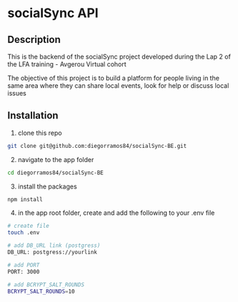 # socialSync API

## Description

This is the backend of the socialSync project developed during the Lap 2 of the LFA training - Avgerou Virtual cohort

The objective of this project is to build a platform for people living in the same area where they can share local events, look for help or discuss local issues

## Installation

1. clone this repo
```bash
git clone git@github.com:diegorramos84/socialSync-BE.git
```
2. navigate to the app folder
```bash
cd diegorramos84/socialSync-BE
```
3. install the packages
```bash
npm install
```
4. in the app root folder, create and add the following to your .env file
```bash
# create file
touch .env

# add DB_URL link (postgress)
DB_URL: postgress://yourlink

# add PORT
PORT: 3000

# add BCRYPT_SALT_ROUNDS
BCRYPT_SALT_ROUNDS=10
```

<!-- ## Usage

Provide instructions and examples for use. Include screenshots as needed.

To add a screenshot, create an `assets/images` folder in your repository and upload your screenshot to it. Then, using the relative filepath, add it to your README using the following syntax:

    ```md
    ![alt text](assets/images/screenshot.png)
    ```

## Credits

List your collaborators, if any, with links to their GitHub profiles.

If you used any third-party assets that require attribution, list the creators with links to their primary web presence in this section.

If you followed tutorials, include links to those here as well.

## License

The last section of a high-quality README file is the license. This lets other developers know what they can and cannot do with your project. If you need help choosing a license, refer to [https://choosealicense.com/](https://choosealicense.com/).

---

🏆 The previous sections are the bare minimum, and your project will ultimately determine the content of this document. You might also want to consider adding the following sections.

## Badges

![badmath](https://img.shields.io/github/languages/top/lernantino/badmath)

Badges aren't necessary, per se, but they demonstrate street cred. Badges let other developers know that you know what you're doing. Check out the badges hosted by [shields.io](https://shields.io/). You may not understand what they all represent now, but you will in time.

## Features

If your project has a lot of features, list them here.

## How to Contribute

If you created an application or package and would like other developers to contribute it, you can include guidelines for how to do so. The [Contributor Covenant](https://www.contributor-covenant.org/) is an industry standard, but you can always write your own if you'd prefer.

## Tests

Go the extra mile and write tests for your application. Then provide examples on how to run them here.
 -->
